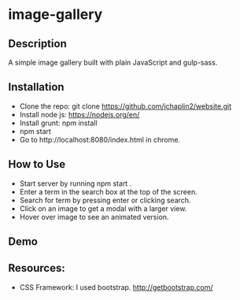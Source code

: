 # image-gallery

## Description
A simple image gallery built with plain JavaScript and gulp-sass.

## Installation
* Clone the repo: git clone https://github.com/jchaplin2/website.git
* Install node js: https://nodejs.org/en/
* Install grunt: npm install 
* npm start
* Go to http://localhost:8080/index.html in chrome.

## How to Use
* Start server by running npm start .
* Enter a term in the search box at the top of the screen.
* Search for term by pressing enter or clicking search.
* Click on an image to get a modal with a larger view.
* Hover over image to see an animated version.

## Demo

## Resources:
* CSS Framework: I used bootstrap. http://getbootstrap.com/